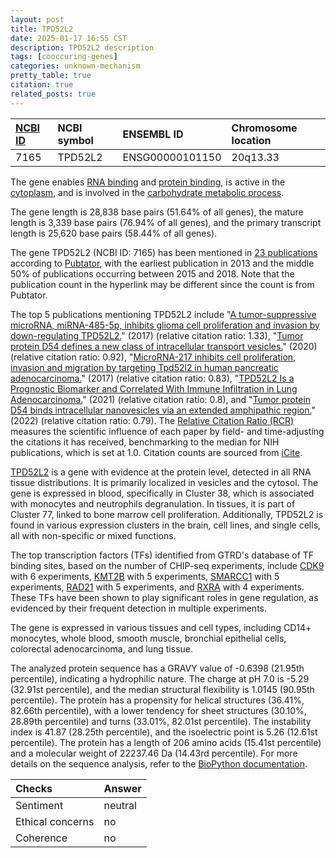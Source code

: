 ```yaml
---
layout: post
title: TPD52L2
date: 2025-01-17 16:55 CST
description: TPD52L2 description
tags: [cooccuring-genes]
categories: unknown-mechanism
pretty_table: true
citation: true
related_posts: true
---
```




| [NCBI ID](https://www.ncbi.nlm.nih.gov/gene/7165) | NCBI symbol | ENSEMBL ID | Chromosome location |
| :-------- | :------- | :-------- | :------- |
| 7165  | TPD52L2 | ENSG00000101150 | 20q13.33 |



The gene enables [RNA binding](https://amigo.geneontology.org/amigo/term/GO:0003723) and [protein binding](https://amigo.geneontology.org/amigo/term/GO:0005515), is active in the [cytoplasm](https://amigo.geneontology.org/amigo/term/GO:0005737), and is involved in the [carbohydrate metabolic process](https://amigo.geneontology.org/amigo/term/GO:0005975).


The gene length is 28,838 base pairs (51.64% of all genes), the mature length is 3,339 base pairs (76.94% of all genes), and the primary transcript length is 25,620 base pairs (58.44% of all genes).


The gene TPD52L2 (NCBI ID: 7165) has been mentioned in [23 publications](https://pubmed.ncbi.nlm.nih.gov/?term=%22TPD52L2%22) according to [Pubtator](https://academic.oup.com/nar/article/47/W1/W587/5494727), with the earliest publication in 2013 and the middle 50% of publications occurring between 2015 and 2018. Note that the publication count in the hyperlink may be different since the count is from Pubtator.


The top 5 publications mentioning TPD52L2 include "[A tumor-suppressive microRNA, miRNA-485-5p, inhibits glioma cell proliferation and invasion by down-regulating TPD52L2.](https://pubmed.ncbi.nlm.nih.gov/28804551)" (2017) (relative citation ratio: 1.33), "[Tumor protein D54 defines a new class of intracellular transport vesicles.](https://pubmed.ncbi.nlm.nih.gov/31672706)" (2020) (relative citation ratio: 0.92), "[MicroRNA-217 inhibits cell proliferation, invasion and migration by targeting Tpd52l2 in human pancreatic adenocarcinoma.](https://pubmed.ncbi.nlm.nih.gov/29039566)" (2017) (relative citation ratio: 0.83), "[TPD52L2 Is a Prognostic Biomarker and Correlated With Immune Infiltration in Lung Adenocarcinoma.](https://pubmed.ncbi.nlm.nih.gov/34744715)" (2021) (relative citation ratio: 0.8), and "[Tumor protein D54 binds intracellular nanovesicles via an extended amphipathic region.](https://pubmed.ncbi.nlm.nih.gov/35714773)" (2022) (relative citation ratio: 0.79). The [Relative Citation Ratio (RCR)](https://journals.plos.org/plosbiology/article?id=10.1371/journal.pbio.1002541) measures the scientific influence of each paper by field- and time-adjusting the citations it has received, benchmarking to the median for NIH publications, which is set at 1.0. Citation counts are sourced from [iCite](https://icite.od.nih.gov).


[TPD52L2](https://www.proteinatlas.org/ENSG00000101150-TPD52L2) is a gene with evidence at the protein level, detected in all RNA tissue distributions. It is primarily localized in vesicles and the cytosol. The gene is expressed in blood, specifically in Cluster 38, which is associated with monocytes and neutrophils degranulation. In tissues, it is part of Cluster 77, linked to bone marrow cell proliferation. Additionally, TPD52L2 is found in various expression clusters in the brain, cell lines, and single cells, all with non-specific or mixed functions.


The top transcription factors (TFs) identified from GTRD's database of TF binding sites, based on the number of CHIP-seq experiments, include [CDK9](https://www.ncbi.nlm.nih.gov/gene/1025) with 6 experiments, [KMT2B](https://www.ncbi.nlm.nih.gov/gene/9757) with 5 experiments, [SMARCC1](https://www.ncbi.nlm.nih.gov/gene/6599) with 5 experiments, [RAD21](https://www.ncbi.nlm.nih.gov/gene/5885) with 5 experiments, and [RXRA](https://www.ncbi.nlm.nih.gov/gene/6256) with 4 experiments. These TFs have been shown to play significant roles in gene regulation, as evidenced by their frequent detection in multiple experiments.





The gene is expressed in various tissues and cell types, including CD14+ monocytes, whole blood, smooth muscle, bronchial epithelial cells, colorectal adenocarcinoma, and lung tissue.




The analyzed protein sequence has a GRAVY value of -0.6398 (21.95th percentile), indicating a hydrophilic nature. The charge at pH 7.0 is -5.29 (32.91st percentile), and the median structural flexibility is 1.0145 (90.95th percentile). The protein has a propensity for helical structures (36.41%, 82.66th percentile), with a lower tendency for sheet structures (30.10%, 28.89th percentile) and turns (33.01%, 82.01st percentile). The instability index is 41.87 (28.25th percentile), and the isoelectric point is 5.26 (12.61st percentile). The protein has a length of 206 amino acids (15.41st percentile) and a molecular weight of 22237.46 Da (14.43rd percentile). For more details on the sequence analysis, refer to the [BioPython documentation](https://biopython.org/docs/1.75/api/Bio.SeqUtils.ProtParam.html).





| Checks    | Answer |
| :-------- | :------- |
| Sentiment  | neutral   |
| Ethical concerns | no     |
| Coherence    | no    |